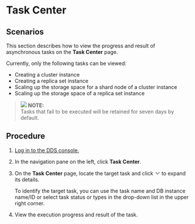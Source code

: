# Task Center<a name="dds_03_0040"></a>

## **Scenarios**<a name="section36712096194014"></a>

This section describes how to view the progress and result of asynchronous tasks on the  **Task Center**  page.

Currently, only the following tasks can be viewed:

-   Creating a cluster instance
-   Creating a replica set instance
-   Scaling up the storage space for a shard node of a cluster instance
-   Scaling up the storage space of a replica set instance

>![](/images/icon-note.gif) **NOTE:**   
>Tasks that fail to be executed will be retained for seven days by default.  

## Procedure<a name="section9895111144916"></a>

1.  [Log in to the DDS console.](logging-in-to-the-dds-console.md)
2.  In the navigation pane on the left, click  **Task Center**.
3.  On the  **Task Center**  page, locate the target task and click  ![](figures/icon-down.png)  to expand its details.

    To identify the target task, you can use the task name and DB instance name/ID or select task status or types in the drop-down list in the upper right corner.

4.  View the execution progress and result of the task.


